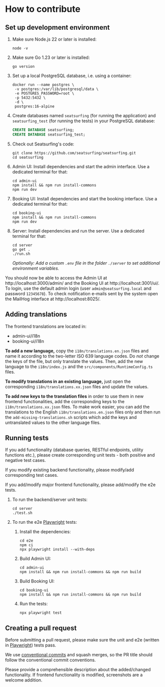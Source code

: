 # How to contribute

## Set up development environment

1. Make sure Node.js 22 or later is installed:

   ```shell
   node -v
   ```

1. Make sure Go 1.23 or later is installed:

   ```shell
   go version
   ```

1. Set up a local PostgreSQL database, i.e. using a container:

   ```shell
   docker run --name postgres \
   	-v postgres:/var/lib/postgresql/data \
   	-e POSTGRES_PASSWORD=root \
   	-p 5432:5432 \
   	-d \
   	postgres:16-alpine
   ```

1. Create databases named `seatsurfing` (for running the application) and `seatsurfing_test` (for running the tests) in your PostgreSQL database:

   ```sql
   CREATE DATABASE seatsurfing;
   CREATE DATABASE seatsurfing_test;
   ```

1. Check out Seatsurfing's code:

   ```shell
   git clone https://github.com/seatsurfing/seatsurfing.git
   cd seatsurfing
   ```

1. Admin UI: Install dependencies and start the admin interface. Use a dedicated terminal for that:

   ```shell
   cd admin-ui
   npm install && npm run install-commons
   npm run dev
   ```

1. Booking UI: Install dependencies and start the booking interface. Use a dedicated terminal for that:

   ```shell
   cd booking-ui
   npm install && npm run install-commons
   npm run dev
   ```

1. Server: Install dependencies and run the server. Use a dedicated terminal for that:

   ```shell
   cd server
   go get .
   ./run.sh
   ```

   _Optionally: Add a custom `.env` file in the folder `./server` to set additional environment variables._

You should now be able to access the Admin UI at http://localhost:3000/admin/ and the Booking UI at http://localhost:3001/ui/. To login, use the default admin login (user `admin@seatsurfing.local` and password `12345678`). To check notification e-mails sent by the system open the MailHog interface at http://localhost:8025/.

## Adding translations

The frontend translations are located in:

- admin-ui/i18n
- booking-ui/i18n

**To add a new language,** copy the `i18n/translations.en.json` files and name it according to the two-letter ISO 639 language codes. Do _not_ change the keys of the file, but only translate the values. Then, add the new language to the `i18n/index.js` and the `src/components/RuntimeConfig.ts` files.

**To modify translations in an existing language,** just open the corresponding `i18n/translations.xx.json` files and update the values.

**To add new keys to the translation files** in order to use them in new frontend functionalities, add the corresponding keys to the `i18n/translations.xx.json` files. To make work easier, you can add the translations to the English `i18n/translations.en.json` files only and then run the `add-missing-translations.sh` scripts which add the keys and untranslated values to the other language files.

## Running tests

If you add functionality (database queries, RESTful endpoints, utility functions etc.), please create corresponding unit tests - both positive and negative test cases.

If you modify existing backend functionality, please modify/add corresponding test cases.

If you add/modify major frontend functionality, please add/modify the e2e tests.

1. To run the backend/server unit tests:

   ```shell
   cd server
   ./test.sh
   ```

1. To run the e2e [Playwright](https://playwright.dev/) tests:
   1. Install the dependencies:

      ```shell
      cd e2e
      npm ci
      npx playwright install --with-deps
      ```

   1. Build Admin UI:

      ```shell
      cd admin-ui
      npm install && npm run install-commons && npm run build
      ```

   1. Build Booking UI:

      ```shell
      cd booking-ui
      npm install && npm run install-commons && npm run build
      ```

   1. Run the tests:
      ```shell
      npx playwright test
      ```

## Creating a pull request

Before submitting a pull request, please make sure the unit and e2e (written in [Playwright](https://playwright.dev/)) tests pass.

We use [conventional commits](https://www.conventionalcommits.org/) and squash merges, so the PR title should follow the conventional commit conventions.

Please provide a comprehensible description about the added/changed functionality. If frontend functionality is modified, screenshots are a welcome addition.
